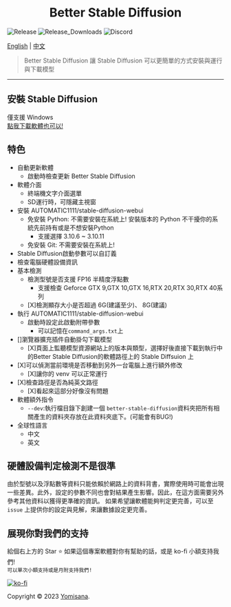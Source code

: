 <h1 align="center">Better Stable Diffusion</h1>
<p>
  <img alt="Release" src="https://img.shields.io/github/v/release/Yomisana/Better-Stable-Diffusion.png?" />
  <img alt="Release_Downloads" src="https://img.shields.io/github/downloads/Yomisana/Better-Stable-Diffusion/total.png?" />
  <img alt="Discord" src="https://img.shields.io/static/v1?&message=Discord&color=5865F2&logo=Discord&logoColor=FFFFFF&label=Mjolnir+Studio" />
</p>

[English](./README.md) | 
[中文](#)

> Better Stable Diffusion 讓 Stable Diffusion 可以更簡單的方式安裝與運行與下載模型

***

## 安裝 Stable Diffusion

僅支援 Windows  
[點我下載軟體也可以!](https://github.com/Yomisana/stable-diffusion-installer/releases/latest/download/Stable-Diffusion-Installer.exe)

## 特色
- 自動更新軟體
  - 啟動時檢查更新 Better Stable Diffusion
- 軟體介面
  - 終端機文字介面選單
  - SD運行時，可隱藏主視窗
- 安裝 AUTOMATIC1111/stable-diffusion-webui
  - 免安裝 Python: 不需要安裝在系統上! 安裝版本的 Python 不干擾你的系統先前持有或是不想安裝Python
    - 支援選擇 3.10.6 ~ 3.10.11
  - 免安裝 Git: 不需要安裝在系統上!
- Stable Diffusion啟動參數可以自訂義
- 檢查電腦硬體設備資訊 
- 基本檢測
  - 檢測型號是否支援 FP16 半精度浮點數
    - 支援檢查 Geforce GTX 9,GTX 10,GTX 16,RTX 20,RTX 30,RTX 40系列
  - [X]檢測顯存大小是否超過 6G(建議至少)、 8G(建議)
- 執行 AUTOMATIC1111/stable-diffusion-webui
  - 啟動時設定此啟動附帶參數
    - 可以記憶在`command_args.txt`上
- []瀏覽器擴充插件自動掛勾下載模型
  - [X]頁面上監聽模型資源網站上的版本與類型，選擇好後直接下載到執行中的Better Stable Diffusion的軟體路徑上的 Stable Diffsuion 上
- [X]可以偵測當前環境是否移動到另外一台電腦上進行額外修改
  - [X]讓你的 venv 可以正常運行
- [X]檢查路徑是否為純英文路徑
  - [X]看起來這部分好像沒有問題
- 軟體額外指令
  - `--dev`:執行檔目錄下創建一個 `better-stable-diffusion`資料夾把所有相關產生的資料夾存放在此資料夾底下。(可能會有BUG!)
- 全球性語言
  - 中文
  - 英文

## 硬體設備判定檢測不是很準
由於型號以及浮點數等資料只能依賴於網路上的資料背書，實際使用時可能會出現一些差異。此外，設定的參數不同也會對結果產生影響。因此，在這方面需要另外參考其他資料以獲得更準確的資訊。
如果希望讓軟體能夠判定更完善，可以至 ``issue`` 上提供你的設定與見解，來讓數據設定更完善。

## 展現你對我們的支持

給個右上方的 Star ⭐️ 如果這個專案軟體對你有幫助的話，或是 ko-fi 小額支持我們!  
``可以單次小額支持或是月附支持我們!``

[![ko-fi](https://ko-fi.com/img/githubbutton_sm.svg)](https://ko-fi.com/F2F3EIJG8)

Copyright © 2023 [Yomisana](https://dev.yomisana.xyz).
